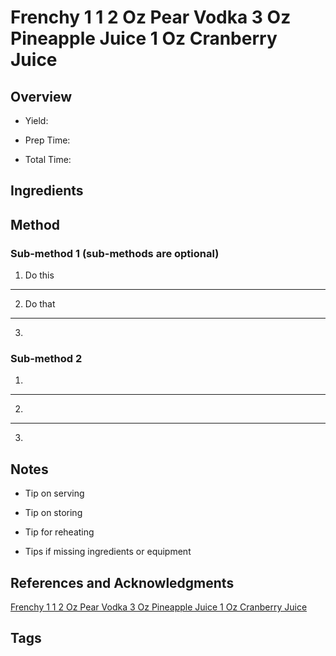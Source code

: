 # Frenchy 1 1 2 Oz Pear Vodka 3 Oz Pineapple Juice 1 Oz Cranberry Juice

## Overview

- Yield:

- Prep Time:

- Total Time:

## Ingredients



## Method

### Sub-method 1 (sub-methods are optional)

1. Do this
---
2. Do that
---
3.

### Sub-method 2

1.
---
2.
---
3.

## Notes

- Tip on serving

- Tip on storing

- Tip for reheating

- Tips if missing ingredients or equipment

## References and Acknowledgments

[Frenchy 1 1 2 Oz Pear Vodka 3 Oz Pineapple Juice 1 Oz Cranberry Juice](http://www.pinfoody.com/frenchy-1-1-2-oz-pear-vodka-3-oz-pineapple-juice-1-oz-cranberry-juice/)

## Tags


